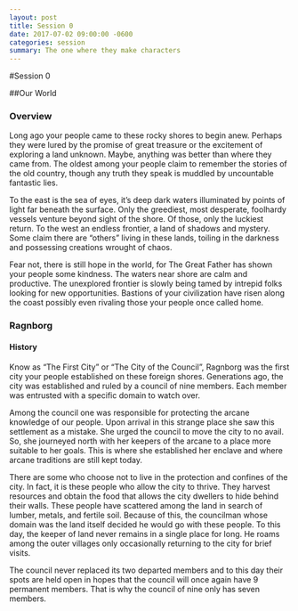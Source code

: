 ```yaml
---
layout: post
title: Session 0
date: 2017-07-02 09:00:00 -0600
categories: session
summary: The one where they make characters
---
```


#Session 0

##Our World

### Overview
Long ago your people came to these rocky shores to begin anew. Perhaps they were lured by the promise of great treasure or the excitement of exploring a land unknown. Maybe, anything was better than where they came from. The oldest among your people claim to remember the stories of the old country, though any truth they speak is muddled by uncountable fantastic lies.

To the east is the sea of eyes, it’s deep dark waters illuminated by points of light far beneath the surface. Only the greediest, most desperate, foolhardy vessels venture beyond sight of the shore. Of those, only the luckiest return. To the west an endless frontier, a land of shadows and mystery. Some claim there are “others” living in these lands, toiling in the darkness and possessing creations wrought of chaos.

Fear not, there is still hope in the world, for The Great Father has shown  your people some kindness. The waters near shore are calm and productive. The unexplored frontier is slowly being tamed by intrepid folks looking for new opportunities. Bastions of your civilization have risen along the coast possibly even rivaling those your people once called home.

### Ragnborg

#### History
Know as “The First City” or “The City of the Council”, Ragnborg was the first city your people established on these foreign shores. Generations ago, the city was established and ruled by a council of nine members. Each member was entrusted with a specific domain to watch over.

Among the council one was responsible for protecting the arcane knowledge of our people. Upon arrival in this strange place she saw this settlement as a mistake. She urged the council to move the city to no avail. So, she journeyed north with her keepers of the arcane to a place more suitable to her goals. This is where she established her enclave and where arcane traditions are still kept today.

There are some who choose not to live in the protection and confines of the city. In fact, it is these people who allow the city to thrive. They harvest resources and obtain the food that allows the city dwellers to hide behind their walls. These people have scattered among the land in search of lumber, metals, and fertile soil. Because of this, the councilman whose domain was the land itself decided he would go with these people. To this day, the keeper of land never remains in a single place for long. He roams among the outer villages only occasionally returning to the city for brief visits.

The council never replaced its two departed members and to this day their spots are held open in hopes that the council will once again have 9 permanent members. That is why the council of nine only has seven members.
